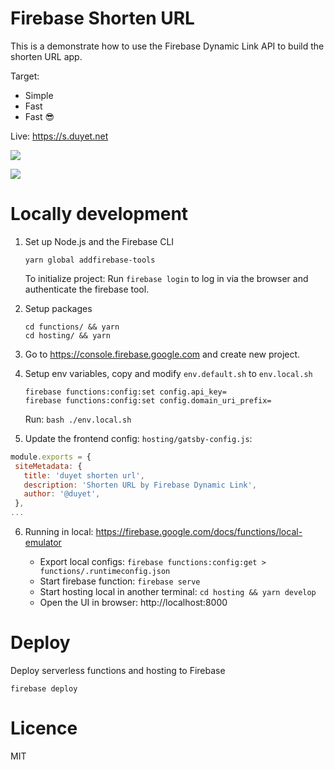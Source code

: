 # Firebase Shorten URL
This is a demonstrate how to use the Firebase Dynamic Link API to build the shorten URL app.

Target:
 - Simple
 - Fast
 - Fast 😎

Live: https://s.duyet.net

![](.github/screenshot.png)

![](.github/screenshot2.png)


# Locally development

1. Set up Node.js and the Firebase CLI
    ```
    yarn global addfirebase-tools
    ```

    To initialize project: Run `firebase login` to log in via the browser and authenticate the firebase tool.


2. Setup packages
    ```
    cd functions/ && yarn
    cd hosting/ && yarn
    ```

3. Go to https://console.firebase.google.com and create new project.

4. Setup env variables, copy and modify `env.default.sh` to `env.local.sh`
    ```
    firebase functions:config:set config.api_key=
    firebase functions:config:set config.domain_uri_prefix=
    ```
    Run: `bash ./env.local.sh`

5. Update the frontend config: `hosting/gatsby-config.js`:

 ```js
 module.exports = {
  siteMetadata: {
    title: 'duyet shorten url',
    description: 'Shorten URL by Firebase Dynamic Link',
    author: '@duyet',
  },
 ...
 ```

6. Running in local: https://firebase.google.com/docs/functions/local-emulator

    - Export local configs: `firebase functions:config:get > functions/.runtimeconfig.json`
    - Start firebase function: `firebase serve`
    - Start hosting local in another terminal: `cd hosting && yarn develop`
    - Open the UI in browser: http://localhost:8000

# Deploy

Deploy serverless functions and hosting to Firebase

```
firebase deploy
```


# Licence
MIT
